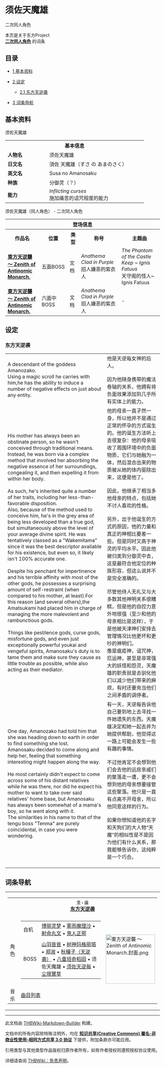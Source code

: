 # 须佐天魔雄

<!-- source html: G:\repos\THBWiki-Markdown-Builder\THBWikiMarkdown\Temp\main\4\48\ns0%3A%E9%A1%BB%E4%BD%90%E5%A4%A9%E9%AD%94%E9%9B%84.html -->

二次同人角色

本页是关于东方Project  
 **[二次同人角色](./二次角色列表.md)** 的词条
## 目录

- [1 基本资料](#基本资料)
- [2 设定](#设定)

  - [2.1 东方天逆袭](#东方天逆袭)



- [3 词条导航](#词条导航)




## 基本资料
[](./文件-须佐天魔雄.png.md)  [](./文件-须佐天魔雄.png.md)须佐天魔雄

<table>
<tbody><tr>
<th colspan="2">基本信息</th>
</tr>
<tr>
<td style="width:120px"><b>人物名</b></td><td style="min-width:300px">须佐天魔雄</td>
</tr><tr><td><b>日文名</b></td><td>須佐 天魔雄（すさ の あまのさく）</td></tr><tr><td><b>英文名</b></td><td>Susa no Amanosaku</td></tr><tr><td><b>种族</b></td><td>分御灵（？）</td></tr><tr><td><b>能力</b></td><td><i>Inflicting curses</i><br>施加痛苦的诅咒程度的能力</td></tr></tbody></table>

须佐天魔雄（同人角色） - 二次同人角色

<table>
<tbody><tr>
<th colspan="5">登场信息</th>
</tr><tr><th><b>作品名</b></th><th><b>位置</b></th><th><b>类型</b></th><th><b>称号</b></th><th><b>主题曲</b></th></tr><tr><td rowspan="1" style="width:120px"><b><a href="./東方天逆襲_～_Zenith_of_Antinomic_Monarch..md" title="東方天逆襲 ～ Zenith of Antinomic Monarch.">東方天逆襲 ～ Zenith of Antinomic Monarch.</a></b></td><td style="width:130px">五面BOSS</td><td class="bg-color-danger-30" style="width:30px;">文档</td><td style="width:180px"><i>Anathema Clad in Purple</i><br>招人嫌恶的紫衣人</td><td style="width:200px"><i>The Phantom of the Castle Keep ~ Ignis Fatuus</i><br>天守阁的怪人~ Ignis Fatuus</td></tr>
<tr><td rowspan="1" style="width:120px"><b><a href="./東方天逆襲_～_Zenith_of_Antinomic_Monarch..md" title="東方天逆襲 ～ Zenith of Antinomic Monarch.">東方天逆襲 ～ Zenith of Antinomic Monarch.</a></b></td><td style="width:130px">六面中BOSS</td><td class="bg-color-danger-30" style="width:30px;">文档</td><td style="width:180px"><i>Anathema Clad in Purple</i><br>招人嫌恶的紫衣人</td><td style="width:200px">-</td></tr></tbody></table>


## 设定
### 东方天逆袭

<table><tbody><tr class="tt-content" id="东方天逆袭-1" data-pos="&#91;&quot;\u4e1c\u65b9\u5929\u9006\u88ad&quot;,1&#93;"><td class="tt-ja" lang="ja"><div class="poem">A descendant of the goddess Amanozako.<br>Using a magic scroll he carries with him,he has the ability to induce a number of negative effects on just about any entity.</div></td><td class="tt-zh" lang="zh"><div class="poem">他是天逆每女神的后人。<br><br>因为他随身携带的魔法卷轴的关系，他拥有将负面效果添加到几乎所有实体上的能力。</div></td></tr><tr class="tt-content" id="东方天逆袭-2" data-pos="&#91;&quot;\u4e1c\u65b9\u5929\u9006\u88ad&quot;,2&#93;"><td class="tt-ja" lang="ja"><div class="poem">His mother has always been an obstinate person, so he wasn't conceived through traditional means. Instead, he was born via a complex method that involved her absorbing the negative essence of her surroundings, congealing it, and then expelling it from within her body.<br><br>As such, he's inherited quite a number of her traits, including her less-than-favorable disposition.<br>Also, because of the method used to conceive him, he's in the grey area of being less developed than a true god, but simultaneously above the level of your average divine spirit. He was tentatively classed as a "Wakemitama" since it was the best descriptor available for his existence, but even so, it likely isn't 100% accurate one.<br><br>Despite his penchant for impertinence and his terrible affinity with most of the other gods, he possesses a surprising amount of self-restraint (when compared to his mother, at least).For this reason (and several others),the Amatsukami had placed him in charge of managing the more malevolent and rambunctious gods.<br><br>Things like pestilence gods, curse gods, misfortune gods, and even just exceptionally powerful youkai and vengeful spirits, Amanosaku's duty is to tame them and make sure they cause as little trouble as possible, while also acting as their mediator.</div></td><td class="tt-zh" lang="zh"><div class="poem">他的母亲一直孑然一身，所以他并不是通过正常的怀孕的方式诞生的。他的诞生方法听上去很复杂：他的母亲吸收了周围环境中的负面物质，它们与她融为一体，然后混合出来的物质被从她的体内驱除出来，这便是他了。<br><br>因此，他继承了相当多他母亲的特点，包括她不讨人喜欢的性格。<br><br>另外，出于他诞生的方式的原因，他的力量和真正的神相比要差一些。但是同时又高于神灵的平均水平。因此他被归类到分御灵中去，这是最符合他定位的种族形容，但这么说并不是完全准确的。<br><br>尽管他待人无礼又与大多数其他神明关系很糟糕，但是他的自控力意外地很强（至少和他的母亲相比是这样），于是他被天津神们安排去管理情况比他更坏和更吵的神明们。<br>像是瘟疫神，诅咒神，厄运神，甚至是非常强大的妖怪和怨灵，天魔雄的职责就是去驯化他们以减少他们带来的麻烦，有时还要充当他们之间矛盾的调停者。</div></td></tr><tr class="tt-content" id="东方天逆袭-3" data-pos="&#91;&quot;\u4e1c\u65b9\u5929\u9006\u88ad&quot;,3&#93;"><td class="tt-ja" lang="ja"><div class="poem">One day, Amanozako had told him that she was heading down to earth in order to find something she lost.<br>Amanosaku decided to come along and help her, feeling that something interesting might happen along the way.<br><br>He most certainly didn't expect to come across some of his distant relatives while he was there, nor did he expect his mother to want to take over said relatives' home base, but Amanosaku has always been somewhat of a mama's boy, so he went along with it.<br>The similarities in his name to that of the tengu boss "Tenma" are purely coincidental, in case you were wondering.</div></td><td class="tt-zh" lang="zh"><div class="poem">有一天，天逆每告诉他自己要到地上去寻找一件她遗失的东西。天魔雄决定和她一起去并为她提供帮助，他觉得这一路上可能会发生一些有趣的事情。<br><br>不过他肯定不会想到他们会去他的远房亲戚们的聚落走一遭，更不会想到他的母亲想要接管这些聚落。他只是一直有点离不开母亲，所以他同意这样的行为。<br><br>如果你想知道他的名字和天狗们的大人物“天魔”的相似性是不是因为他们有什么关系，那我能够告诉你，这纯粹是一个巧合。<br><br></div></td></tr></tbody></table>


## 词条导航
  
  

<table><tbody><tr><td><table cellspacing="0" class="nowraplinks mw-collapsible mw-collapsed" style="width:100%;;;"><tbody><tr><th style=";" colspan="3" class="navbox-title"><div class="navbar"><div class="noprint plainlinksneverexpand" style="background-color:transparent; padding:0; font-weight:normal; font-size:80%; white-space:nowrap;"><a href="./東方天逆襲_～_Zenith_of_Antinomic_Monarch.-导航.md" title="東方天逆襲 ～ Zenith of Antinomic Monarch./导航"><span style=";;border:none;" title="查看这个模板">查</span></a>&#160;<span style="font-size:80%;">•</span>&#160;<a href="/index.php?title=%E6%9D%B1%E6%96%B9%E5%A4%A9%E9%80%86%E8%A5%B2_%EF%BD%9E_Zenith_of_Antinomic_Monarch./%E5%AF%BC%E8%88%AA&amp;action=edit"><span style=";;border:none;" title="您可以编辑这个模板。请在储存变更之前先预览">编</span></a></div></div><span><a href="./東方天逆襲_～_Zenith_of_Antinomic_Monarch..md" title="東方天逆襲 ～ Zenith of Antinomic Monarch.">东方天逆袭</a></span></th></tr><tr><td></td></tr><tr><td class="navbox-group" style=";;">角色</td><td style=";;" class="navbox-list navbox-odd"><div></div><table cellspacing="0" class="nowraplinks navbox-subgroup" style="width:100%;;;;"><tbody><tr><td class="navbox-group" style=";;"><div>自机</div></td><td style=";;" class="navbox-list navbox-odd"><div><a href="./博丽灵梦.md" title="博丽灵梦">博丽灵梦</a> &#8226; <a href="./雾雨魔理沙.md" title="雾雨魔理沙">雾雨魔理沙</a> &#8226; <a href="./射命丸文.md" title="射命丸文">射命丸文</a> &#8226; <a href="./鬼人正邪.md" title="鬼人正邪">鬼人正邪</a></div></td></tr><tr><td></td></tr><tr><td class="navbox-group" style=";;"><div>BOSS</div></td><td style=";;" class="navbox-list navbox-even"><div><a href="./山羽音音.md" title="山羽音音">山羽音音</a> &#8226; <a href="./树神玛格丽塔.md" title="树神玛格丽塔">树神玛格丽塔</a> &#8226; <a href="./郑淑.md" title="郑淑">郑淑</a> &#8226; <a href="/index.php?title=%E7%A7%8B%E7%A9%B0%E5%AD%90%EF%BC%88%E5%A4%A9%E9%80%86%E8%A2%AD%EF%BC%89&amp;action=edit&amp;redlink=1" class="new" title="秋穰子（天逆袭）（页面不存在）">秋穰子（天逆袭）</a> &#8226; <a href="./八重垣奇稻田.md" title="八重垣奇稻田">八重垣奇稻田</a> &#8226; <a class="mw-selflink selflink">须佐天魔雄</a> &#8226; <a href="./须佐天逆每.md" title="须佐天逆每">须佐天逆每</a> &#8226; <a href="./尘塚鷺草.md" title="尘塚鷺草">尘塚鷺草</a></div></td></tr></tbody></table><div></div></td><td class="navbox-image" style="" rowspan="3"><a href="./文件-東方天逆襲_～_Zenith_of_Antinomic_Monarch.封面.png.md" class="image"><img alt="東方天逆襲 ～ Zenith of Antinomic Monarch.封面.png" src="https://upload.thwiki.cc/thumb/e/e3/%E6%9D%B1%E6%96%B9%E5%A4%A9%E9%80%86%E8%A5%B2_%EF%BD%9E_Zenith_of_Antinomic_Monarch.%E5%B0%81%E9%9D%A2.png/160px-%E6%9D%B1%E6%96%B9%E5%A4%A9%E9%80%86%E8%A5%B2_%EF%BD%9E_Zenith_of_Antinomic_Monarch.%E5%B0%81%E9%9D%A2.png" decoding="async" loading="lazy" width="160" height="160" srcset="https://upload.thwiki.cc/thumb/e/e3/%E6%9D%B1%E6%96%B9%E5%A4%A9%E9%80%86%E8%A5%B2_%EF%BD%9E_Zenith_of_Antinomic_Monarch.%E5%B0%81%E9%9D%A2.png/240px-%E6%9D%B1%E6%96%B9%E5%A4%A9%E9%80%86%E8%A5%B2_%EF%BD%9E_Zenith_of_Antinomic_Monarch.%E5%B0%81%E9%9D%A2.png 1.5x, https://upload.thwiki.cc/thumb/e/e3/%E6%9D%B1%E6%96%B9%E5%A4%A9%E9%80%86%E8%A5%B2_%EF%BD%9E_Zenith_of_Antinomic_Monarch.%E5%B0%81%E9%9D%A2.png/320px-%E6%9D%B1%E6%96%B9%E5%A4%A9%E9%80%86%E8%A5%B2_%EF%BD%9E_Zenith_of_Antinomic_Monarch.%E5%B0%81%E9%9D%A2.png 2x" data-file-width="1000" data-file-height="1000"></a></td></tr><tr><td></td></tr><tr><td class="navbox-group" style=";;">音乐</td><td style=";;" class="navbox-list navbox-even"><div><a href="/%E6%9D%B1%E6%96%B9%E5%A4%A9%E9%80%86%E8%A5%B2_%EF%BD%9E_Zenith_of_Antinomic_Monarch.#曲目列表" title="東方天逆襲 ～ Zenith of Antinomic Monarch.">曲目列表</a></div></td></tr></tbody></table></td></tr></tbody></table>


  
  

  





---

此文档由 [THBWiki-Markdown-Builder](https://github.com/Delsin-Yu/THBWiki-Markdown-Builder) 构建。

文档中的所有内容除特殊注明外，均在 [**知识共享(Creative Commons) 署名-非商业性使用-相同方式共享 3.0 协议**](https://creativecommons.org/licenses/by-sa/3.0/deed.zh-hans) 下提供，附加条款亦可能应用。

引用类型与其他类型作品版权归原作者所有，如有作者授权则遵照授权协议使用。

详细请查阅 [THBWiki：免责声明](https://thbwiki.cc/THBWiki:%E5%85%8D%E8%B4%A3%E5%A3%B0%E6%98%8E)。

